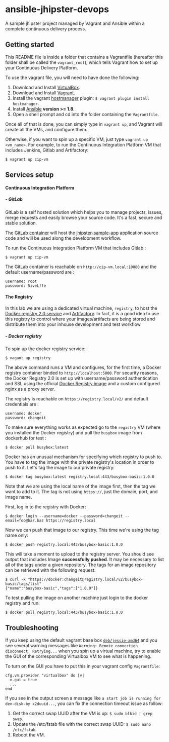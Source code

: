 # ansible-jhipster-devops
A sample jhipster project managed by Vagrant and Ansible within a complete continuous delivery process.


## Getting started

This README file is inside a folder that contains a Vagrantfile (hereafter this folder shall be called the `vagrant_root`), which tells Vagrant how to set up your Continuous Delivery Platform.

To use the vagrant file, you will need to have done the following:

  1. Download and Install [VirtualBox](https://www.virtualbox.org/wiki/Downloads).
  2. Download and Install [Vagrant](https://www.vagrantup.com/downloads.html).
  4. Install the vagrant [hostmanager](https://github.com/smdahlen/vagrant-hostmanager) plugin: `$ vagrant plugin install hostmanager`.
  4. Install [Ansible](http://docs.ansible.com/intro_installation.html) **version >= 1.8**.
  5. Open a shell prompt and cd into the folder containing the `Vagrantfile`.

Once all of that is done, you can simply type in `vagrant up`, and Vagrant will create all the VMs, and configure them.

Otherwise, if you want to spin up a specific VM, just type `vagrant up <vm_name>`. For example, to run the Continuous Integration Platform VM that includes Jenkins, Gitlab and Artifactory:

    $ vagrant up cip-vm


## Services setup

#### Continuous Integration Platform

##### - GitLab

GitLab is a self hosted solution which helps you to manage projects, issues, merge requests and easily browse your source code. It's a fast, secure and stable solution.

The [GitLab container](https://hub.docker.com/r/sameersbn/gitlab/) will host the [jhipster-sample-app](https://github.com/abessifi/jhipster-sample-app) application source code and will be used along the development workflow.

To run the Continuous Integration Platform VM that includes Gitlab :

	$ vagrant up cip-vm

The GitLab container is reachable on `http://cip-vm.local:10080` and the default username/password are :
    
	username: root
	password: 5iveL!fe

#### The Registry

In this lab we are using a dedicated virtual machine, `registry`, to host the [Docker registry 2.0 service](https://docs.docker.com/registry/) and [Artifactory](http://www.jfrog.com/artifactory/). In fact, it is a good idea to use this registry to control where your images/artifacts are being stored and distribute them into your inhouse development and test workflow.

##### - Docker registry

To spin up the docker registry service:

	$ vagant up registry

The above command runs a VM and configures, for the first time, a Docker registry container binded to `http://localhost:5000`.
For security reasons, the Docker Registry 2.0 is set up with username/password authentication and SSL using the official [Docker Registry image](https://registry.hub.docker.com/u/library/registry/) and a custom configured nginx as a proxy server.

The registry is reachable on `https://registry.local/v2/` and default credentials are :

	username: docker
	password: changeit

To make sure everything works as expected go to the `registry` VM (where you installed the Docker registry) and pull the `busybox` image from dockerhub for test :

	$ docker pull busybox:latest

Docker has an unusual mechanism for specifying which registry to push to. You have to tag the image with the private registry's location in order to push to it. Let's tag the image to our private registry:

	$ docker tag busybox:latest registry.local:443/busybox-basic:1.0.0

Note that we are using the local name of the image first, then the tag we want to add to it. The tag is not using `https://`, just the domain, port, and image name.

First, log in to the registry with Docker:

	$ docker login --username=docker --password=changeit --email=foo@bar.baz https://registry.local

Now we can push that image to our registry. This time we're using the tag name only:

	$ docker push registry.local:443/busybox-basic:1.0.0

This will take a moment to upload to the registry server. You should see output that includes Image **successfully pushed**. It may be necessary to list all of the tags under a given repository. The tags for an image repository can be retrieved with the following request:

	$ curl -k "https://docker:changeit@registry.local/v2/busybox-basic/tags/list"
	{"name":"busybox-basic","tags":["1.0.0"]}

To test pulling the image on another machine just login to the docker registry and run:

	$ docker pull registry.local:443/busybox-basic:1.0.0

## Troubleshooting

If you keep using the default vagrant base box [`deb/jessie-amd64`](https://vagrantcloud.com/deb/boxes/jessie-amd64) and you see several warning messages like `Warning: Remote connection disconnect. Retrying...` when you spin up a virtual machine, try to enable the GUI of the corresponding Virtualbox VM to see what is happening.

To turn on the GUI you have to put this in your vagrant config `Vagrantfile`:

    cfg.vm.provider "virtualbox" do |v|
      v.gui = true
      ...
    end

If you see in the output screen a message like `a start job is running for dev-disk-by x2duuid...`, you can fix the connection timeout issue as follow:

  1. Get the correct swap UUID after the VM is up: `$ sudo blkid | grep swap`.
  2. Update the /etc/fstab file with the correct swap UUID: `$ sudo nano /etc/fstab`.
  3. Reboot the VM.

